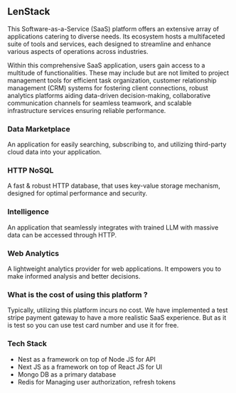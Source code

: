 ## LenStack

This Software-as-a-Service (SaaS) platform offers an extensive array of applications catering to diverse needs. Its ecosystem hosts a multifaceted suite of tools and services, each designed to streamline and enhance various aspects of operations across industries.

Within this comprehensive SaaS application, users gain access to a multitude of functionalities. These may include but are not limited to project management tools for efficient task organization, customer relationship management (CRM) systems for fostering client connections, robust analytics platforms aiding data-driven decision-making, collaborative communication channels for seamless teamwork, and scalable infrastructure services ensuring reliable performance.

### Data Marketplace

An application for easily searching, subscribing to, and utilizing third-party cloud data into your application.

### HTTP NoSQL

A fast & robust HTTP database, that uses key-value storage mechanism, designed for optimal performance and security.

### Intelligence

An application that seamlessly integrates with trained LLM with massive data can be accessed through HTTP.

### Web Analytics

A lightweight analytics provider for web applications. It empowers you to make informed analysis and better decisions.

### What is the cost of using this platform ?

Typically, utilizing this platform incurs no cost. We have implemented a test stripe payment gateway to have a more realistic SaaS
experience. But as it is test so you can use test card number and use it for free.

### Tech Stack

- Nest as a framework on top of Node JS for API
- Next JS as a framework on top of React JS for UI
- Mongo DB as a primary database
- Redis for Managing user authorization, refresh tokens
